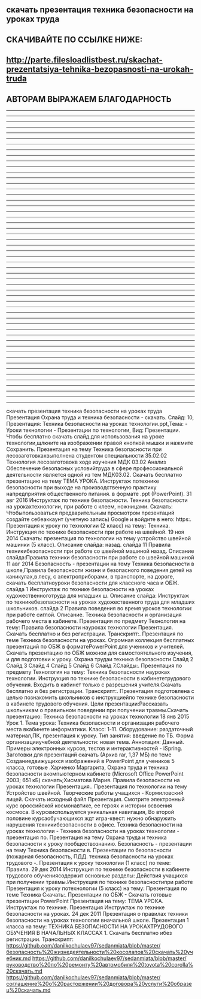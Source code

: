 скачать презентация техника безопасности на уроках труда
--------------------------------------------------
СКАЧИВАЙТЕ ПО ССЫЛКЕ НИЖЕ:
--------------------------------------------------
http://parte.filesloadlistbest.ru/skachat-prezentatsiya-tehnika-bezopasnosti-na-urokah-truda
--------------------------------------------------
АВТОРАМ ВЫРАЖАЕМ БЛАГОДАРНОСТЬ
--------------------------------------------------
--------------------------------------------------
--------------------------------------------------
--------------------------------------------------
--------------------------------------------------
--------------------------------------------------
--------------------------------------------------
--------------------------------------------------
--------------------------------------------------
--------------------------------------------------
--------------------------------------------------
--------------------------------------------------
--------------------------------------------------
--------------------------------------------------
--------------------------------------------------
--------------------------------------------------
--------------------------------------------------
--------------------------------------------------
--------------------------------------------------
--------------------------------------------------
--------------------------------------------------
--------------------------------------------------
--------------------------------------------------
--------------------------------------------------
--------------------------------------------------
--------------------------------------------------
--------------------------------------------------
--------------------------------------------------
--------------------------------------------------
--------------------------------------------------
--------------------------------------------------
--------------------------------------------------
--------------------------------------------------
--------------------------------------------------
--------------------------------------------------
--------------------------------------------------
--------------------------------------------------
--------------------------------------------------
--------------------------------------------------
--------------------------------------------------
--------------------------------------------------
--------------------------------------------------
--------------------------------------------------
--------------------------------------------------
--------------------------------------------------
--------------------------------------------------
--------------------------------------------------
--------------------------------------------------
--------------------------------------------------
--------------------------------------------------
--------------------------------------------------
--------------------------------------------------
--------------------------------------------------
--------------------------------------------------
скачать презентация техника безопасности на уроках труда Презентация Охрана труда и техника безопасности - скачать. Слайд: 10, Презентация: Техника безопасности на уроках технологии.ppt,Тема: - Уроки технологии - Презентации по технологии, Вид: Презентации. Чтобы бесплатно скачать слайд для использования на уроке технологии,щлкните на изображении правой кнопкой мышки и нажмите Сохранить. Презентация на тему Техника безопасности при лесозаготовкахвыполнена студентом специальности 35.02.02 Технология лесозаготовокв ходе изучения МДК 03.02 Анализ  Обеспечение безопасных условийтруда в сфере профессиональной деятельности является одной из тем МДК03.02. Скачать бесплатно презентацию на тему ТЕМА УРОКА. Инструктаж потехнике безопасности при выходе на производственную практику напредприятия общественного питания. в формате .ppt (PowerPoint). 31 авг 2016  Инструктаж по технике безопасности. Техника безопасности на урокахтехнологии, при работе с клеем, ножницами.  Скачать:  Чтобыпользоваться предварительным просмотром презентаций создайте себеаккаунт (учетную запись) Google и войдите в него: https:. Презентация к уроку по технологии (2 класс) на тему: Техника. Инструкция по технике безопасности при работе на швейной. 19 ноя 2014  Скачать: презентация по технологии на тему устройство швейной машинки (5 класс).  Описание слайда: назад.  слайда 11 Правила техникибезопасности при работе со швейной машиной назад. Описание слайда:Правила техники безопасности при работе со швейной машиной
11 авг 2014  Безопасность - презентации на тему Техника безопасности в школе,Правила безопасности жизни и безопасного поведения детей на каникулах,в лесу, с электроприборами, в транспорте, на дороге, скачать бесплатноуроки безопасности для классного часа и ОБЖ. слайда 1 Инструктаж по технике безопасности на уроках художественноготруда для младших ш. Описание слайда: Инструктаж по техникебезопасности на уроках художественного труда для младших школьников. слайда 2 Правила поведения во время уроков технологии: при работе сиглой. Описание. Техника безопасности и организация рабочего места в кабинете. Презентация по предмету Технология на тему: Правила безопасности науроках технологии Презентация. Скачать бесплатно и без регистрации. Транскрипт:. Презентация по теме Техника безопасности на уроках. Огромная коллекция бесплатных презентаций по ОБЖ в форматеPowerPoint для учеников и учителей.  Скачать презентацию по ОБЖ можнои для самостоятельного изучения, и для подготовки к уроку.  Охрана трудаи техника безопасности Слайд 2 Слайд 3 Слайд 4 Слайд 5 Слайд 6 Слайд 7.Слайды:. Презентация по предмету Технология на тему: Техника безопасности науроках технологии. Инструкция по технике безопасности в кабинететрудового обучения. Входить в кабинет только с разрешения учителя.Скачать бесплатно и без регистрации.  Транскрипт:. Презентация подготовлена с целью познакомить школьников с инструкциейпо технике безопасности в кабинете трудового обучения. Цели презентации:Рассказать школьникам о правильном поведении при получении травмы.Скачать презентацию: Техника безопасности на уроках технологии
18 янв 2015  Урок 1. Тема урока: Техника безопасности и организация рабочего места вкабинете информатики. Класс: 1-11. Оборудование: раздаточный материал,ПК, презентация к уроку. Тип занятия: введение по ТБ. Форма организацииучебной деятельности: новая тема. Аннотация: Данный. Примеры электронных курсов, тестов и интерактивностей - iSpring. Заготовки для презентаций скачать (Архив rar, 1,37 MБ) по теме Созданиедвижущихся изображений в PowerPoint для учеников 5 класса, готовые .Харченко Маргарита, Охрана труда и техника безопасности вкомпьютерном кабинете (Microsoft Office PowerPoint 2003; 651 кБ) скачать;Хиcматова Мария. Правила безопасности на уроках технологии Презентация.. Презентация по технологии на тему Устройство швейной. Творческие работы учащихся - Кормиловский лицей. Скачать исходный файл  Презентация. Смотрите электронный курс ороссийской космонавтике, ее героях и истории освоения космоса. В курсеиспользуется уникальная навигация,  Во второй половине курсаобучающихся ждт игра-квест: нужно обнаружить нарушения техникибезопасности в офисе. Техника безопасности на уроках технологии  -
Техника безопасности на уроках технологии - презентация по. Презентация на тему Охрана труда и техника безопасности к уроку пообществознанию. Безопасность - презентации на тему Техника безопасности в. Презентации по безопасности (пожарная безопасность, ПДД. техника безопасности на уроках трудового  -. Презентация к уроку технологии (1 класс) по теме: Правила. 29 дек 2014  Инструкция по технике безопасности в кабинете трудового обучениясодержит основные разделы: Действия учащихся при получении травмы.Инструкция по технике безопасностипри работе  Презентация к уроку потехнологии (5 класс) на тему: Презентация по теме Техника  Скачать:. Презентации по ОБЖ - Скачать готовые презентации PowerPoint
Презентация на тему: ТЕМА УРОКА. Инструктаж по технике. Презентация Инструктаж по технике безопасности на уроках. 24 дек 2011  Презентация о правилах техники безопасности на уроках технологии вначальной школе. Презентация 1 класса на тему: ТЕХНИКА БЕЗОПАСНОСТИ НА УРОКАХТРУДОВОГО ОБУЧЕНИЯ В НАЧАЛЬНЫХ КЛАССАХ 1. Скачать бесплатно ибез регистрации.  Транскрипт:
https://github.com/danilkochulaev97/sedanmiata/blob/master/безопасность%20жизнедеятельности%20косолапов%20скачать%20учебник.md
https://github.com/danilkochulaev97/sedanmiata/blob/master/руководство%20по%20ремонту%20автомобиля%20toyota%20corolla%20скачать.md
https://github.com/danilkochulaev97/sedanmiata/blob/master/соглашение%20о%20расторжении%20договора%20услуги%20образец%20скачать.md